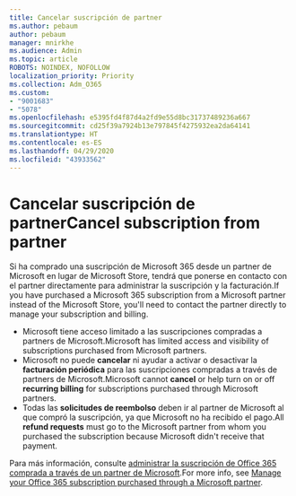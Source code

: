 ```yaml
---
title: Cancelar suscripción de partner
ms.author: pebaum
author: pebaum
manager: mnirkhe
ms.audience: Admin
ms.topic: article
ROBOTS: NOINDEX, NOFOLLOW
localization_priority: Priority
ms.collection: Adm_O365
ms.custom:
- "9001683"
- "5078"
ms.openlocfilehash: e5395fd4f87d4a2fd9e55d8bc31737489236a667
ms.sourcegitcommit: cd25f39a7924b13e797845f4275932ea2da64141
ms.translationtype: HT
ms.contentlocale: es-ES
ms.lasthandoff: 04/29/2020
ms.locfileid: "43933562"
---
```

# <a name="cancel-subscription-from-partner"></a><span data-ttu-id="49791-102">Cancelar suscripción de partner</span><span class="sxs-lookup"><span data-stu-id="49791-102">Cancel subscription from partner</span></span>

<span data-ttu-id="49791-103">Si ha comprado una suscripción de Microsoft 365 desde un partner de Microsoft en lugar de Microsoft Store, tendrá que ponerse en contacto con el partner directamente para administrar la suscripción y la facturación.</span><span class="sxs-lookup"><span data-stu-id="49791-103">If you have purchased a Microsoft 365 subscription from a Microsoft partner instead of the Microsoft Store, you'll need to contact the partner directly to manage your subscription and billing.</span></span>

- <span data-ttu-id="49791-104">Microsoft tiene acceso limitado a las suscripciones compradas a partners de Microsoft.</span><span class="sxs-lookup"><span data-stu-id="49791-104">Microsoft has limited access and visibility of subscriptions purchased from Microsoft partners.</span></span> 
- <span data-ttu-id="49791-105">Microsoft no puede **cancelar** ni ayudar a activar o desactivar la **facturación periódica** para las suscripciones compradas a través de partners de Microsoft.</span><span class="sxs-lookup"><span data-stu-id="49791-105">Microsoft cannot **cancel** or help turn on or off **recurring billing** for subscriptions purchased through Microsoft partners.</span></span> 
- <span data-ttu-id="49791-106">Todas las **solicitudes de reembolso** deben ir al partner de Microsoft al que compró la suscripción, ya que Microsoft no ha recibido el pago.</span><span class="sxs-lookup"><span data-stu-id="49791-106">All **refund requests** must go to the Microsoft partner from whom you purchased the subscription because Microsoft didn't receive that payment.</span></span> 

<span data-ttu-id="49791-107">Para más información, consulte [administrar la suscripción de Office 365 comprada a través de un partner de Microsoft](https://support.microsoft.com/help/4230739/microsoft-account-manage-office-365-subscription-from-third-party).</span><span class="sxs-lookup"><span data-stu-id="49791-107">For more info, see [Manage your Office 365 subscription purchased through a Microsoft partner](https://support.microsoft.com/help/4230739/microsoft-account-manage-office-365-subscription-from-third-party).</span></span> 
